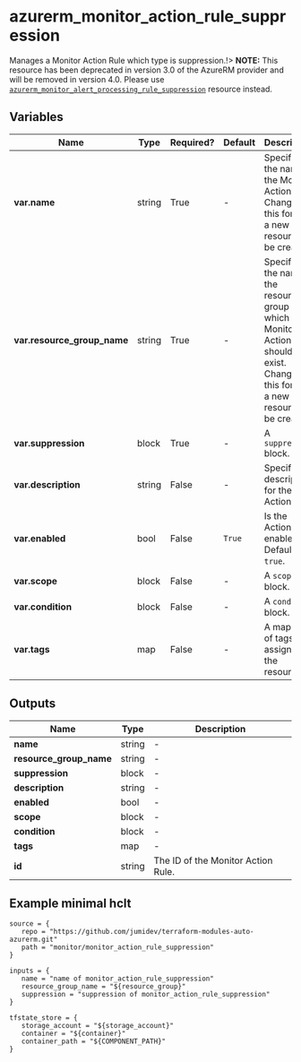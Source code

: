 # azurerm_monitor_action_rule_suppression

Manages a Monitor Action Rule which type is suppression.!> **NOTE:** This resource has been deprecated in version 3.0 of the AzureRM provider and will be removed in version 4.0. Please use [`azurerm_monitor_alert_processing_rule_suppression`](https://registry.terraform.io/providers/hashicorp/azurerm/latest/docs/resources/monitor_alert_processing_rule_suppression) resource instead.

## Variables

| Name | Type | Required? |  Default  |  Description |
| ---- | ---- | --------- |  ----------- | ----------- |
| **var.name** | string | True | -  |  Specifies the name of the Monitor Action Rule. Changing this forces a new resource to be created. | 
| **var.resource_group_name** | string | True | -  |  Specifies the name of the resource group in which the Monitor Action Rule should exist. Changing this forces a new resource to be created. | 
| **var.suppression** | block | True | -  |  A `suppression` block. | 
| **var.description** | string | False | -  |  Specifies a description for the Action Rule. | 
| **var.enabled** | bool | False | `True`  |  Is the Action Rule enabled? Defaults to `true`. | 
| **var.scope** | block | False | -  |  A `scope` block. | 
| **var.condition** | block | False | -  |  A `condition` block. | 
| **var.tags** | map | False | -  |  A mapping of tags to assign to the resource. | 



## Outputs

| Name | Type | Description |
| ---- | ---- | --------- | 
| **name** | string  | - | 
| **resource_group_name** | string  | - | 
| **suppression** | block  | - | 
| **description** | string  | - | 
| **enabled** | bool  | - | 
| **scope** | block  | - | 
| **condition** | block  | - | 
| **tags** | map  | - | 
| **id** | string  | The ID of the Monitor Action Rule. | 

## Example minimal hclt

```hcl
source = {
   repo = "https://github.com/jumidev/terraform-modules-auto-azurerm.git" 
   path = "monitor/monitor_action_rule_suppression" 
}

inputs = {
   name = "name of monitor_action_rule_suppression" 
   resource_group_name = "${resource_group}" 
   suppression = "suppression of monitor_action_rule_suppression" 
}

tfstate_store = {
   storage_account = "${storage_account}" 
   container = "${container}" 
   container_path = "${COMPONENT_PATH}" 
}


```